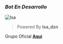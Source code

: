 ### *Bot En Desarrollo*
![Isa](https://i.ibb.co/hfk3T0Q/file.jpg)
> Powered By **Isa_dzn**

Grupo Oficial **[Aquí](https://chat.whatsapp.com/ExmoRYykMLSGehQRGIuxHP)**
